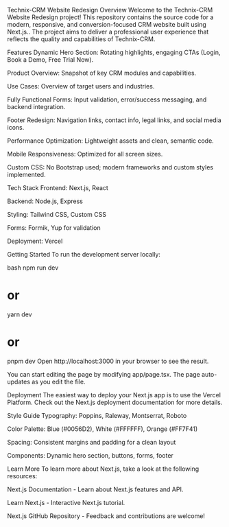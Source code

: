 Technix-CRM Website Redesign
Overview
Welcome to the Technix-CRM Website Redesign project! This repository contains the source code for a modern, responsive, and conversion-focused CRM website built using Next.js.. The project aims to deliver a professional user experience that reflects the quality and capabilities of Technix-CRM.

Features
Dynamic Hero Section: Rotating highlights, engaging CTAs (Login, Book a Demo, Free Trial Now).

Product Overview: Snapshot of key CRM modules and capabilities.

Use Cases: Overview of target users and industries.

Fully Functional Forms: Input validation, error/success messaging, and backend integration.

Footer Redesign: Navigation links, contact info, legal links, and social media icons.

Performance Optimization: Lightweight assets and clean, semantic code.

Mobile Responsiveness: Optimized for all screen sizes.

Custom CSS: No Bootstrap used; modern frameworks and custom styles implemented.

Tech Stack
Frontend: Next.js, React

Backend: Node.js, Express

Styling: Tailwind CSS, Custom CSS

Forms: Formik, Yup for validation

Deployment: Vercel

Getting Started
To run the development server locally:

bash
npm run dev
# or
yarn dev
# or
pnpm dev
Open http://localhost:3000 in your browser to see the result.

You can start editing the page by modifying app/page.tsx. The page auto-updates as you edit the file.

Deployment
The easiest way to deploy your Next.js app is to use the Vercel Platform. Check out the Next.js deployment documentation for more details.

Style Guide
Typography: Poppins, Raleway, Montserrat, Roboto

Color Palette: Blue (#0056D2), White (#FFFFFF), Orange (#FF7F41)

Spacing: Consistent margins and padding for a clean layout

Components: Dynamic hero section, buttons, forms, footer

Learn More
To learn more about Next.js, take a look at the following resources:

Next.js Documentation - Learn about Next.js features and API.

Learn Next.js - Interactive Next.js tutorial.

Next.js GitHub Repository - Feedback and contributions are welcome!
